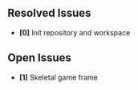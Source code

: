 ## Resolved Issues ##
- **[0]** Init repository and workspace

## Open Issues
- **[1]** Skeletal game frame